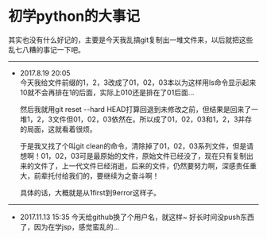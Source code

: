 #   初学python的大事记

其实也没有什么好记的，主要是今天我乱搞git复制出一堆文件来，以后就把这些乱七八糟的事记一下吧。

---
*   2017.8.19 20:05  
    今天我给文件前缀的1，2，3改成了01，02，03本以为这样用ls命令显示起来10就不会再排在1的后面，实际上010还是排在了01后面…  

    然后我就用git reset --hard HEAD打算回退到未修改之前，但结果是回来了一堆1，2，3文件但01，02，03依然在。所以成了01，02，03和1，2，3并存的局面，这就看着很烦。

    于是我又找了个叫git clean的命令，清除掉了01，02，03系列文件，但是请想啊！01，02，03可是最原始的文件，原始文件已经没了，现在只有复制出来的文件了，上一代文件已经消逝，后来的文件，仍然要努力啊，深感责任重大，前辈托付给我们的，要继续为之奋斗啊！

    具体的话，大概就是从1first到9error这样子。

---
*   2017.11.13 15:35
    今天给github换了个用户名，就这样~ 
    好长时间没push东西了，因为在学jsp，感觉蛮乱的…
